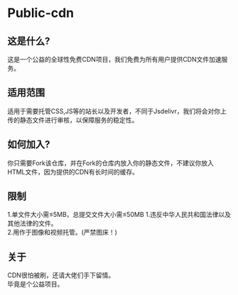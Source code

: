 # Public-cdn
## 这是什么?
这是一个公益的全球性免费CDN项目，我们免费为所有用户提供CDN文件加速服务。

## 适用范围
适用于需要托管CSS,JS等的站长以及开发者，不同于Jsdelivr，我们将会对你上传的静态文件进行审核，以保障服务的稳定性。

## 如何加入?
你只需要Fork该仓库，并在Fork的仓库内放入你的静态文件，不建议你放入HTML文件，因为提供的CDN有长时间的缓存。

## 限制
1.单文件大小需≤5MB，总提交文件大小需≤50MB
1.违反中华人民共和国法律以及其他法律的文件。<br>
2.用作于图像和视频托管。(严禁图床！)

## 关于
CDN很怕被刷，还请大佬们手下留情。<br>
毕竟是个公益项目。
